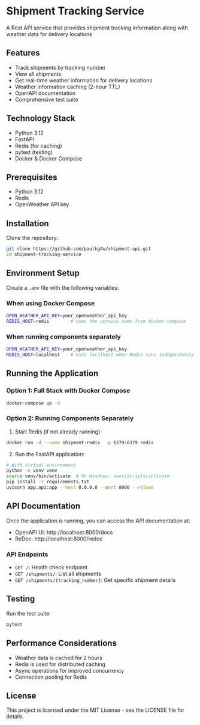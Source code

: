 # Shipment Tracking Service

A Rest API service that provides shipment tracking information along with weather data for delivery locations


## Features

- Track shipments by tracking number
- View all shipments
- Get real-time weather information for delivery locations
- Weather information caching (2-hour TTL)
- OpenAPI documentation
- Comprehensive test suite

## Technology Stack

- Python 3.12
- FastAPI
- Redis (for caching)
- pytest (testing)
- Docker & Docker Compose


## Prerequisites

- Python 3.12
- Redis
- OpenWeather API key

## Installation

Clone the repository:
```bash
git clone https://github.com/paulkg4u/shipment-api.git
cd shipment-tracking-service
```

## Environment Setup

Create a `.env` file with the following variables:

### When using Docker Compose
```bash
OPEN_WEATHER_API_KEY=your_openweather_api_key
REDIS_HOST=redis        # Uses the service name from docker-compose
```

### When running components separately
```bash
OPEN_WEATHER_API_KEY=your_openweather_api_key
REDIS_HOST=localhost    # Uses localhost when Redis runs independently
```


## Running the Application

### Option 1: Full Stack with Docker Compose
```bash
docker-compose up -d
```

### Option 2: Running Components Separately

1. Start Redis (if not already running):
```bash
docker run -d --name shipment-redis  -p 6379:6379 redis
```

2. Run the FastAPI application:
```bash
# With virtual environment
python -m venv venv
source venv/bin/activate  # On Windows: venv\Scripts\activate
pip install -r requirements.txt
uvicorn app.api:app --host 0.0.0.0 --port 8000 --reload
```

## API Documentation

Once the application is running, you can access the API documentation at:
- OpenAPI UI: http://localhost:8000/docs
- ReDoc: http://localhost:8000/redoc

### API Endpoints

- `GET /`: Health check endpoint
- `GET /shipments/`: List all shipments
- `GET /shipments/{tracking_number}`: Get specific shipment details

## Testing

Run the test suite:
```bash
pytest
```


## Performance Considerations

- Weather data is cached for 2 hours
- Redis is used for distributed caching
- Async operations for improved concurrency
- Connection pooling for Redis

## License

This project is licensed under the MIT License - see the LICENSE file for details.